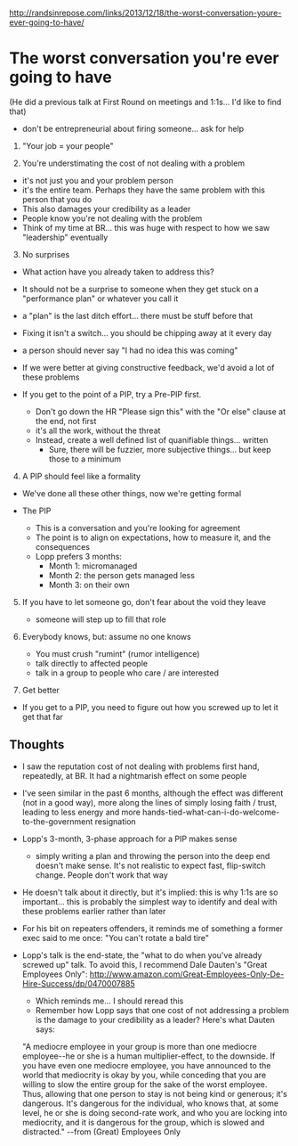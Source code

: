 http://randsinrepose.com/links/2013/12/18/the-worst-conversation-youre-ever-going-to-have/

# The worst conversation you're ever going to have

(He did a previous talk at First Round on meetings and 1:1s... I'd like to find that)


- don't be entrepreneurial about firing someone... ask for help

1. "Your job = your people"

2. You're understimating the cost of not dealing with a problem
  - it's not just you and your problem person
  - it's the entire team. Perhaps they have the same problem with this person that you do
  - This also damages your credibility as a leader
  - People know you're not dealing with the problem
  - Think of my time at BR... this was huge with respect to how we saw "leadership" eventually

3. No surprises

  - What action have you already taken to address this?
  - It should not be a surprise to someone when they get stuck on a "performance plan" or whatever you call it
  - a "plan" is the last ditch effort... there must be stuff before that
  - Fixing it isn't a switch... you should be chipping away at it every day
  - a person should never say "I had no idea this was coming"


- If we were better at giving constructive feedback, we'd avoid a lot of these problems

- If you get to the point of a PIP, try a Pre-PIP first.
  - Don't go down the HR "Please sign this" with the "Or else" clause at the end, not first
  - it's all the work, without the threat
  - Instead, create a well defined list of quanifiable things... written
    - Sure, there will be fuzzier, more subjective things... but keep those to a minimum

4. A PIP should feel like a formality
  - We've done all these other things, now we're getting formal

- The PIP

  - This is a conversation and you're looking for agreement
  - The point is to align on expectations, how to measure it, and the consequences
  - Lopp prefers 3 months:
     - Month 1: micromanaged
     - Month 2: the person gets managed less
     - Month 3: on their own


5. If you have to let someone go, don't fear about the void they leave

   - someone will step up to fill that role

6. Everybody knows, but: assume no one knows

   - You must crush "rumint" (rumor intelligence)
   - talk directly to affected people
   - talk in a group to people who care / are interested

7. Get better

  - If you get to a PIP, you need to figure out how you screwed up to let it get that far

## Thoughts

 - I saw the reputation cost of not dealing with problems first hand, repeatedly, at BR. It had a nightmarish effect on some people
 - I've seen similar in the past 6 months, although the effect was different (not in a good way), more along the lines of simply losing faith / trust, leading to less energy and more hands-tied-what-can-i-do-welcome-to-the-government resignation
 - Lopp's 3-month, 3-phase approach for a PIP makes sense
   - simply writing a plan and throwing the person into the deep end doesn't make sense. It's not realistic to expect fast, flip-switch change. People don't work that way
 - He doesn't talk about it directly, but it's implied: this is why 1:1s are so important... this is probably the simplest way to identify and deal with these problems earlier rather than later
 - For his bit on repeaters offenders, it reminds me of something a former exec said to me once: "You can't rotate a bald tire"
 - Lopp's talk is the end-state, the "what to do when you've already screwed up" talk. To avoid this, I recommend Dale Dauten's "Great Employees Only": http://www.amazon.com/Great-Employees-Only-De-Hire-Success/dp/0470007885
    - Which reminds me... I should reread this
    - Remember how Lopp says that one cost of not addressing a problem is the damage to your credibility as a leader? Here's what Dauten says:

    "A mediocre employee in your group is more than one mediocre employee--he or she is a human multiplier-effect, to the downside. If you have even one mediocre employee, you have announced to the world that mediocrity is okay by you, while conceding that you are willing to slow the entire group for the sake of the worst employee. Thus, allowing that one person to stay is not being kind or generous; it's dangerous. It's dangerous for the individual, who knows that, at some level, he or she is doing second-rate work, and who you are locking into mediocrity, and it is dangerous for the group, which is slowed and distracted."
    --from (Great) Employees Only